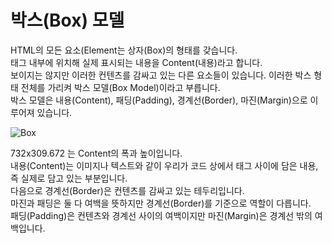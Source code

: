 # 박스(Box) 모델

HTML의 모든 요소(Element는 상자(Box)의 형태를 갖습니다.<br>
태그 내부에 위치해 실제 표시되는 내용을 Content(내용)라고 합니다.<br>
보이지는 않지만 이러한 컨텐츠를 감싸고 있는 다른 요소들이 있습니다. 이러한 박스 형태 전체를 가리켜 박스 모델(Box Model)이라고 부릅니다.<br>
박스 모델은 내용(Content), 패딩(Padding), 경계선(Border), 마진(Margin)으로 이루어져 있습니다.

![Box](https://user-images.githubusercontent.com/57892556/147089559-ac4ba5b0-d905-48c0-b969-81eb2ebb9a7e.JPG)

732x309.672 는 Content의 폭과 높이입니다.<br>
내용(Content)는 이미지나 텍스트와 같이 우리가 코드 상에서 태그 사이에 담은 내용, 즉 실제로 담고 있는 부분입니다.<br>
다음으로 경계선(Border)은 컨텐츠를 감싸고 있는 테두리입니다.<br>
마진과 패딩은 둘 다 여백을 뜻하지만 경계선(Border)를 기준으로 역할이 다릅니다.<br>
패딩(Padding)은 컨텐츠와 경계선 사이의 여백이지만 마진(Margin)은 경계선 밖의 여백입니다.
